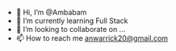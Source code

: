 - 👋 Hi, I’m @Ambabam
- 🌱 I’m currently learning Full Stack
- 💞️ I’m looking to collaborate on ...
- 📫 How to reach me anwarrick20@gmail.com

<!---
Ambabam/Ambabam is a ✨ special ✨ repository because its `README.md` (this file) appears on your GitHub profile.
You can click the Preview link to take a look at your changes.
--->
